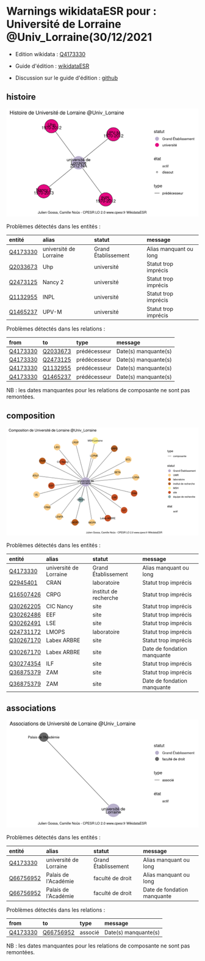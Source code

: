 Warnings wikidataESR pour : Université de Lorraine @Univ_Lorraine(30/12/2021
================

- Edition wikidata : [Q4173330](https://www.wikidata.org/wiki/Q4173330)
- Guide d'édition : [wikidataESR](https://github.com/cpesr/wikidataESR/)

- Discussion sur le guide d'édition : [github](https://github.com/cpesr/wikidataESR/issues)



## histoire 

![Graphique non généré](Q4173330-histoire.png) 

Problèmes détectés dans les entités :

|entité                                             |alias                  |statut              |message                |
|:--------------------------------------------------|:----------------------|:-------------------|:----------------------|
|[Q4173330](https://www.wikidata.org/wiki/Q4173330) |université de Lorraine |Grand Établissement |Alias manquant ou long |
|[Q2033673](https://www.wikidata.org/wiki/Q2033673) |Uhp                    |université          |Statut trop imprécis   |
|[Q2473125](https://www.wikidata.org/wiki/Q2473125) |Nancy 2                |université          |Statut trop imprécis   |
|[Q1132955](https://www.wikidata.org/wiki/Q1132955) |INPL                   |université          |Statut trop imprécis   |
|[Q1465237](https://www.wikidata.org/wiki/Q1465237) |UPV-M                  |université          |Statut trop imprécis   |

Problèmes détectés dans les relations :

|from                                               |to                                                 |type         |message              |
|:--------------------------------------------------|:--------------------------------------------------|:------------|:--------------------|
|[Q4173330](https://www.wikidata.org/wiki/Q4173330) |[Q2033673](https://www.wikidata.org/wiki/Q2033673) |prédécesseur |Date(s) manquante(s) |
|[Q4173330](https://www.wikidata.org/wiki/Q4173330) |[Q2473125](https://www.wikidata.org/wiki/Q2473125) |prédécesseur |Date(s) manquante(s) |
|[Q4173330](https://www.wikidata.org/wiki/Q4173330) |[Q1132955](https://www.wikidata.org/wiki/Q1132955) |prédécesseur |Date(s) manquante(s) |
|[Q4173330](https://www.wikidata.org/wiki/Q4173330) |[Q1465237](https://www.wikidata.org/wiki/Q1465237) |prédécesseur |Date(s) manquante(s) |

NB : les dates manquantes pour les relations de composante ne sont pas remontées. 



## composition 

![Graphique non généré](Q4173330-composition.png) 

Problèmes détectés dans les entités :

|entité                                               |alias                  |statut                |message                     |
|:----------------------------------------------------|:----------------------|:---------------------|:---------------------------|
|[Q4173330](https://www.wikidata.org/wiki/Q4173330)   |université de Lorraine |Grand Établissement   |Alias manquant ou long      |
|[Q2945401](https://www.wikidata.org/wiki/Q2945401)   |CRAN                   |laboratoire           |Statut trop imprécis        |
|[Q16507426](https://www.wikidata.org/wiki/Q16507426) |CRPG                   |institut de recherche |Statut trop imprécis        |
|[Q30262205](https://www.wikidata.org/wiki/Q30262205) |CIC Nancy              |site                  |Statut trop imprécis        |
|[Q30262486](https://www.wikidata.org/wiki/Q30262486) |EEF                    |site                  |Statut trop imprécis        |
|[Q30262491](https://www.wikidata.org/wiki/Q30262491) |LSE                    |site                  |Statut trop imprécis        |
|[Q24731172](https://www.wikidata.org/wiki/Q24731172) |LMOPS                  |laboratoire           |Statut trop imprécis        |
|[Q30267170](https://www.wikidata.org/wiki/Q30267170) |Labex ARBRE            |site                  |Statut trop imprécis        |
|[Q30267170](https://www.wikidata.org/wiki/Q30267170) |Labex ARBRE            |site                  |Date de fondation manquante |
|[Q30274354](https://www.wikidata.org/wiki/Q30274354) |ILF                    |site                  |Statut trop imprécis        |
|[Q36875379](https://www.wikidata.org/wiki/Q36875379) |ZAM                    |site                  |Statut trop imprécis        |
|[Q36875379](https://www.wikidata.org/wiki/Q36875379) |ZAM                    |site                  |Date de fondation manquante |

 



## associations 

![Graphique non généré](Q4173330-associations.png) 

Problèmes détectés dans les entités :

|entité                                               |alias                  |statut              |message                     |
|:----------------------------------------------------|:----------------------|:-------------------|:---------------------------|
|[Q4173330](https://www.wikidata.org/wiki/Q4173330)   |université de Lorraine |Grand Établissement |Alias manquant ou long      |
|[Q66756952](https://www.wikidata.org/wiki/Q66756952) |Palais de l'Académie   |faculté de droit    |Alias manquant ou long      |
|[Q66756952](https://www.wikidata.org/wiki/Q66756952) |Palais de l'Académie   |faculté de droit    |Date de fondation manquante |

Problèmes détectés dans les relations :

|from                                               |to                                                   |type    |message              |
|:--------------------------------------------------|:----------------------------------------------------|:-------|:--------------------|
|[Q4173330](https://www.wikidata.org/wiki/Q4173330) |[Q66756952](https://www.wikidata.org/wiki/Q66756952) |associé |Date(s) manquante(s) |

NB : les dates manquantes pour les relations de composante ne sont pas remontées. 

